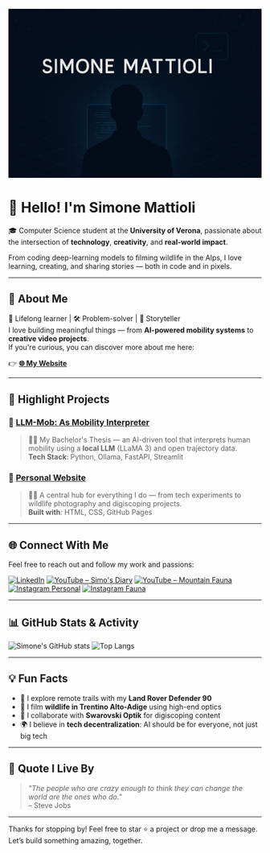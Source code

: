 <!-- Banner -->
![Simone Mattioli Banner](./banner.png)

# 👋 Hello! I'm Simone Mattioli

🎓 Computer Science student at the **University of Verona**, passionate about the intersection of **technology**, **creativity**, and **real-world impact**.

From coding deep-learning models to filming wildlife in the Alps, I love learning, creating, and sharing stories — both in code and in pixels.

---

## 🚀 About Me

🧠 Lifelong learner | 🛠️ Problem-solver | 🎥 Storyteller  
I love building meaningful things — from **AI-powered mobility systems** to **creative video projects**.  
If you're curious, you can discover more about me here:

👉 **[🌐 My Website](https://simo-hue.github.io/)**

---

## 🧩 Highlight Projects

### 🔹 [LLM-Mob: As Mobility Interpreter](https://github.com/simo-hue/LLM-Mob-As-Mobility-Interpreter)
> 🧑‍💻 My Bachelor's Thesis — an AI-driven tool that interprets human mobility using a **local LLM** (LLaMA 3) and open trajectory data.  
> **Tech Stack**: Python, Ollama, FastAPI, Streamlit

### 🔹 [Personal Website](https://simo-hue.github.io/)
> 👨‍💻 A central hub for everything I do — from tech experiments to wildlife photography and digiscoping projects.  
> **Built with**: HTML, CSS, GitHub Pages

---

## 🌐 Connect With Me

Feel free to reach out and follow my work and passions:

[![LinkedIn](https://img.shields.io/badge/LinkedIn-Simone%20Mattioli-blue?style=for-the-badge&logo=linkedin)](https://www.linkedin.com/in/simone-mattioli-154b2a260/)
[![YouTube – Simo's Diary](https://img.shields.io/badge/YouTube-Simo's%20Diary-red?style=for-the-badge&logo=youtube)](https://www.youtube.com/@SimosDiary2003)
[![YouTube – Mountain Fauna](https://img.shields.io/badge/Mountain%20Fauna-YT-green?style=for-the-badge&logo=youtube)](https://www.youtube.com/@mountainfaunalover)
[![Instagram Personal](https://img.shields.io/badge/@simo___one-Instagram-purple?style=for-the-badge&logo=instagram)](https://www.instagram.com/simo___one/)
[![Instagram Fauna](https://img.shields.io/badge/@mountainfaunalover-Wildlife%20IG-orange?style=for-the-badge&logo=instagram)](https://www.instagram.com/mountainfaunalover/)

---

## 📊 GitHub Stats & Activity

![Simone's GitHub stats](https://github-readme-stats.vercel.app/api?username=simo-hue&show_icons=true&theme=radical)
![Top Langs](https://github-readme-stats.vercel.app/api/top-langs/?username=simo-hue&layout=compact&theme=radical)

---

## 💡 Fun Facts

- 🚙 I explore remote trails with my **Land Rover Defender 90**
- 📸 I film **wildlife in Trentino Alto-Adige** using high-end optics
- 🦌 I collaborate with **Swarovski Optik** for digiscoping content
- 🌍 I believe in **tech decentralization**: AI should be for everyone, not just big tech

---

## 🧠 Quote I Live By

> *"The people who are crazy enough to think they can change the world are the ones who do."*  
> – Steve Jobs

---

Thanks for stopping by! Feel free to star ⭐️ a project or drop me a message.  
Let’s build something amazing, together.
